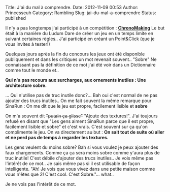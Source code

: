 Title: J'ai du mal à comprendre.
Date: 2012-11-09 00:53
Author: Princesseuh
Category: Rambling
Slug: jai-du-mal-a-comprendre
Status: published

Il n'y a pas longtemps j'ai participé à un compétition :
[**ChronoMaking**](http://chronomaking.wordpress.com/ "ChronoMaking")
Le but était à la manière du Ludum Dare de créer un jeu en un temps
limite en suivant certaines règles.. J'ai participé en créant un
Point&Click (que je vous invites à tester!)

Quelques jours après la fin du concours les jeux ont été disponible
publiquement et dans les critiques un mot revenait souvent.. "Sobre"
Ne connaissant pas la définition de ce mot j'ai été voir dans un
Dictionnaire comme tout le monde et..

**Qui n'a pas recours aux surcharges, aux ornements inutiles : Une
architecture sobre.**

... Qui n'utilise pas de truc inutile donc?... Bah oui c'est normal de
ne pas ajouter des trucs inutiles..
On me fait souvent la même remarque pour SinaRun : On me dit que le jeu
est propre, facilement lisible et **sobre**

On m'a souvent dit ~~"putain ça glisse"~~ "Ajoute des textures!". J'ai
toujours refusé en disant que "Les gens aiment SinaRun parce que il est
propre, facilement lisible et sobre" et c'est vrais. C'est souvent sur
ça qu'on complimente le jeu. On va directement au but : **On sait tout
de suite où aller et ne perd pas de temps à regarder les textures.**

Les gens veulent du moins sobre? Bah si vous voulez je peux ajouter des
faux chargements. Comme ça ça sera moins sobre comme y'aura plus de truc
inutile! C'est débile d'ajouter des trucs inutiles.. Je vois même pas
l'intérêt de ce mot.. Je sais même pas si il est utilisable de façon
intelligente. "Ah! Je vois que vous vivez dans une petite maison comme
vous n'êtes que 2! C'est cool. C'est Sobre."... what..

Je ne vois pas l'intérêt de ce mot.
